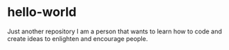 # hello-world
Just another repository
I am a person that wants to learn how to code and create ideas to enlighten and encourage people.
